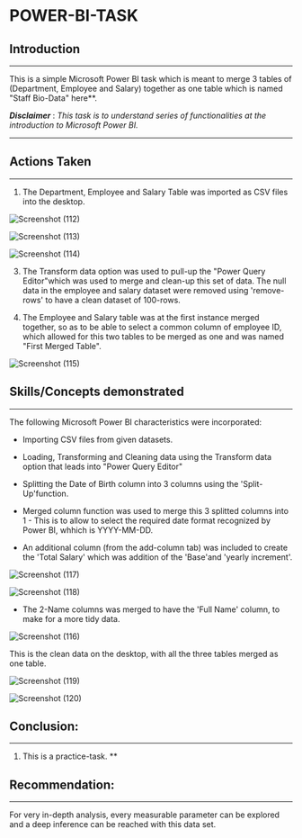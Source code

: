 # POWER-BI-TASK

## Introduction
***

This is a simple Microsoft Power BI task which is meant to merge 3 tables of (Department, Employee and Salary) together as one table which is named "Staff Bio-Data" here**. 

**_Disclaimer_** : _This task is to understand series of functionalities at the introduction to Microsoft Power BI._
***

## Actions Taken
***
1.	The Department, Employee and Salary Table was imported as CSV files into the desktop.
   
![Screenshot (112)](https://github.com/DROMOBOLADE/POWER-BI-TASK/assets/140443323/2816dae9-6cfe-4193-b9e2-c56acd921a5e)

![Screenshot (113)](https://github.com/DROMOBOLADE/POWER-BI-TASK/assets/140443323/5a7285c4-a6ce-4ac4-a7a1-99cb08d50fe6)

![Screenshot (114)](https://github.com/DROMOBOLADE/POWER-BI-TASK/assets/140443323/bf7e4fc6-e353-4927-b166-f1db340dd0ad)


3.	The Transform data option was used to pull-up the "Power Query Editor"which was used to merge and clean-up this set of data.
   The null data in the employee and salary dataset were removed using 'remove-rows' to have a clean dataset of 100-rows.

5.	The Employee and Salary table was at the first instance merged together, so as to be able to select a common column of employee ID,
     which allowed for this two tables to be merged as one and was named "First Merged Table".

![Screenshot (115)](https://github.com/DROMOBOLADE/POWER-BI-TASK/assets/140443323/5683ebcf-58ba-40ab-944d-2a9cfa0b7864)


## Skills/Concepts demonstrated

***
The following Microsoft Power BI characteristics were incorporated:

- Importing CSV files from given datasets.
  
- Loading, Transforming and Cleaning data using the Transform data option that leads into "Power Query Editor"
  
- Splitting the Date of Birth column into 3 columns using the 'Split-Up'function.
  
- Merged column function was used to merge this 3 splitted columns into 1 - This is to allow to select the required date format recognized by Power BI, whhich is YYYY-MM-DD.
  
- An additional column (from the add-column tab) was included to create the 'Total Salary' which was addition of the 'Base'and 'yearly increment'.

![Screenshot (117)](https://github.com/DROMOBOLADE/POWER-BI-TASK/assets/140443323/e0217cc7-ef0f-4a4a-a8f5-b2a23419d0d0)

![Screenshot (118)](https://github.com/DROMOBOLADE/POWER-BI-TASK/assets/140443323/9fb831ac-21d1-481a-af7f-4dede9516f86)

- The 2-Name columns was merged to have the 'Full Name' column, to make for a more tidy data.
  
![Screenshot (116)](https://github.com/DROMOBOLADE/POWER-BI-TASK/assets/140443323/001ba7ae-2be5-4736-b262-256b240d9665)

This is the clean data on the desktop, with all the three tables merged as one table.

![Screenshot (119)](https://github.com/DROMOBOLADE/POWER-BI-TASK/assets/140443323/5bd4ec21-b7ec-4c5c-876e-946c33d30b26)

![Screenshot (120)](https://github.com/DROMOBOLADE/POWER-BI-TASK/assets/140443323/52be31d4-b720-498d-9502-b949dc63d420)

  
## Conclusion: 
***
1.	This is a practice-task. 
**

## Recommendation: 
***
For very in-depth analysis, every measurable parameter can be explored and a deep inference can be reached with this data set.







